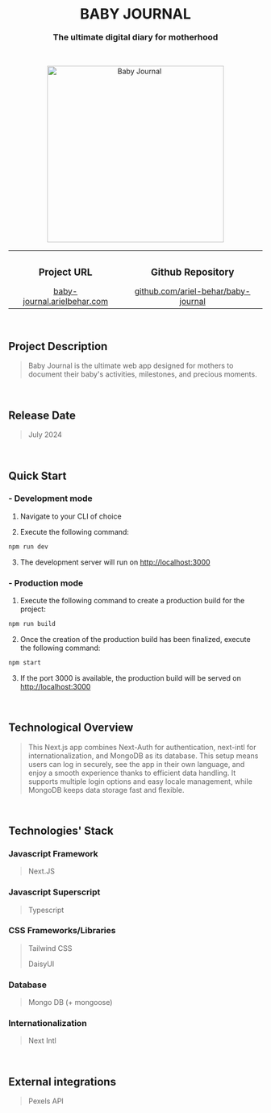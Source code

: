 <h1 align="center" style="text-align: center; text-transform: uppercase">BABY JOURNAL</h1>
<h3 align="center" style="margin-top: 1px; text-align: center;" >The ultimate digital diary for motherhood</h3>

<br />

<p align="center">
    <img style="height: 350px; width: auto" alt="Baby Journal" src="https://github-repositories-images.s3.eu-central-1.amazonaws.com/baby-journal.png">
</p>

<!-- | <h3 style="margin-bottom: 10px; text-align: center;">Project URL</h3> | <h3 style="margin-bottom: 10px; text-align: center;">Github Repository</h3> |
| :-----------: | :-----------: |
| <a href="https://baby-journal.arielbehar.com/" target="_blank">baby-journal.arielbehar.com</a>  | <a href="https://github.com/ariel-behar/baby-journal" target="_blank">github.com/ariel-behar/baby-journal</a> | -->

<table style="width:100%;">
  <tr>
    <th align="center">
        <h3 align="center" style="margin-bottom: 10px;">Project URL</h3>
    </th>
    <th align="center">
        <h3 align="center" style="margin-bottom: 10px;">Github Repository</h3>
    </th>
  </tr>
  <tr>
    <td align="center">
        <a align="center" href="https://baby-journal.arielbehar.com/" target="_blank">baby-journal.arielbehar.com</a>
    </td>
    <td align="center">
        <a href="https://github.com/ariel-behar/baby-journal" target="_blank">github.com/ariel-behar/baby-journal</a>
    </td>
  </tr>
</table>

<br />

<h2>Project Description</h2>

>Baby Journal is the ultimate web app designed for mothers to document their baby's activities, milestones, and precious moments.

<br />

<h2>Release Date</h2>

>July 2024

<br />

<h2>Quick Start</h2>

<h3>- Development mode</h3>

1. Navigate to your CLI of choice

2. Execute the following command:

```bash
npm run dev
```

3. The development server will run on [http://localhost:3000](http://localhost:3000)

<h3>- Production mode</h3>

1. Execute the following command to create a production build for the project:
```bash
npm run build
```

2. Once the creation of the production build has been finalized, execute the following command:
```bash
npm start
```
3. If the port 3000 is available, the production build will be served on [http://localhost:3000](http://localhost:3000)

<br />

<h2>Technological Overview</h2>

>This Next.js app combines Next-Auth for authentication, next-intl for internationalization, and MongoDB as its database. This setup means users can log in securely, see the app in their own language, and enjoy a smooth experience thanks to efficient data handling. It supports multiple login options and easy locale management, while MongoDB keeps data storage fast and flexible. 

<br />

<h2>Technologies' Stack</h2>

<h3>Javascript Framework</h3> 

>Next.JS

<h3>Javascript Superscript</h3> 

>Typescript

<h3>CSS Frameworks/Libraries</h3>

>Tailwind CSS
>
>DaisyUI

<h3>Database</h3>

>Mongo DB (+ mongoose)

<h3>Internationalization</h3>

>Next Intl

<br />

<h2>External integrations</h2>

>Pexels API

<!-- <br /> -->
<!-- <h2>Specs</h2> -->